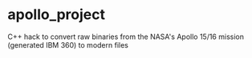 # apollo_project
C++ hack to convert raw binaries from the NASA's Apollo 15/16 mission (generated IBM 360) to modern files
